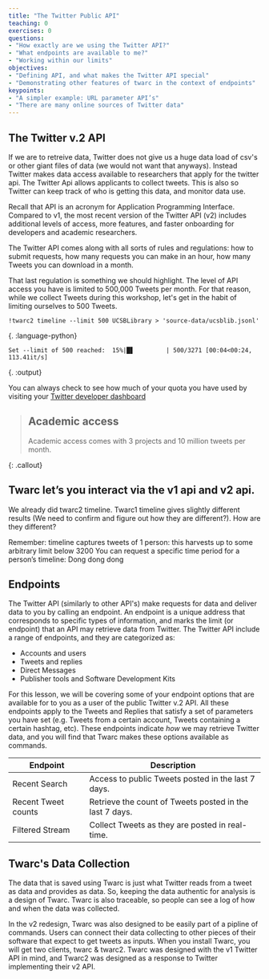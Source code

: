 ```yaml
---
title: "The Twitter Public API"
teaching: 0
exercises: 0
questions:
- "How exactly are we using the Twitter API?"
- "What endpoints are available to me?"
- "Working within our limits"
objectives:
- "Defining API, and what makes the Twitter API special"
- "Demonstrating other features of twarc in the context of endpoints"
keypoints:
- "A simpler example: URL parameter API’s"
- "There are many online sources of Twitter data"
---
```


## The Twitter v.2 API

If we are to retreive data, Twitter does not give us a huge data load of csv's or other giant files of data (we would not want that anyways). Instead Twitter makes data access available to researchers that apply for the twitter api. The Twitter Api allows applicants to collect tweets. This is also so Twitter can keep track of who is getting this data, and monitor data use.

Recall that API is an acronym for Application Programming Interface. Compared to v1, the most recent version of the Twitter API (v2) includes additional levels of access, more features, and faster onboarding for developers and academic researchers.

The Twitter API comes along with all sorts of rules and regulations: how to submit requests,
how many requests you can make in an hour, how many Tweets you can download in a month.

That last regulation is something we should highlight. The level of API access you have is limited
to 500,000 Tweets per month. For that reason, while we collect Tweets during this
workshop, let's get in the habit of limiting ourselves to 500 Tweets.

~~~
!twarc2 timeline --limit 500 UCSBLibrary > 'source-data/ucsblib.jsonl'
~~~
{. :language-python}

~~~
Set --limit of 500 reached:  15%|█▋         | 500/3271 [00:04<00:24, 113.41it/s]
~~~
{. :output}

You can always check to see how much of your quota you have used by visiting your [Twitter developer dashboard](https://developer.twitter.com/en/portal/dashboard)

> ## Academic access
> Academic access comes with 3 projects and 10 million tweets per month.
>
{: .callout}

## Twarc let’s you interact via the v1 api and v2 api.
We already did twarc2 timeline. Twarc1 timeline gives slightly different results (We need to confirm and figure out how they are different?). How are they different?

Remember: timeline captures tweets of 1 person: this harvests up to some arbitrary limit below 3200
You can request a specific time period for a person’s timeline:
Dong dong dong

## Endpoints

The Twitter API (similarly to other API's) make requests for data and deliver data to you by calling an endpoint. An endpoint is a unique address that corresponds to specific types of information, and marks the limit (or endpoint) that an API may retrieve data from Twitter. The Twitter API include a range of endpoints, and they are categorized as:

* Accounts and users
* Tweets and replies
* Direct Messages
* Publisher tools and Software Development Kits

For this lesson, we will be covering some of your endpoint options that are available for to you as a user of the public Twitter v.2 API.  All these endpoints apply to the Tweets and Replies that satisfy a set of parameters you have set (e.g. Tweets from a certain account, Tweets containing a certain hashtag, etc). These endpoints indicate  *how* we may retrieve Twitter data, and you will find that Twarc makes these options available as commands.

| Endpoint            | Description |
|---------------------|-------------|
| Recent Search       | Access to public Tweets posted in the last 7 days. |
| Recent Tweet counts | Retrieve the count of Tweets posted in the last 7 days. |
| Filtered Stream     | Collect Tweets as they are posted in real-time. |

## Twarc's Data Collection

The data that is saved using Twarc is just what Twitter reads from a tweet as data and provides as data. So, keeping the data authentic for analysis is a design of Twarc. Twarc is also traceable, so people can see a log of how and when the data was collected.

In the v2 redesign, Twarc was also designed to be easily part of a pipline of commands. Users can connect their data collecting to other pieces of their software that expect to get tweets as inputs. When you install Twarc, you will get two clients, twarc & twarc2. Twarc was designed with the v1 Twitter API in mind, and Twarc2 was designed as a response to Twitter implementing their v2 API.
